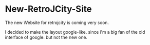 # New-RetroJCity-Site

The new Website for retrojcity is coming very soon.

I decided to make the layout google-like. since i'm a big fan of the old interface of google. but not the new one.
